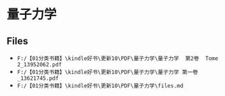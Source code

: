 # 量子力学

## Files

- `F:/【01分类书籍】\kindle好书\更新10\PDF\量子力学\量子力学  第2卷  Tome 2_13952062.pdf`
- `F:/【01分类书籍】\kindle好书\更新10\PDF\量子力学\量子力学 第一卷_13621745.pdf`
- `F:/【01分类书籍】\kindle好书\更新10\PDF\量子力学\files.md`
